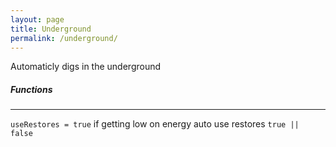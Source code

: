 ```yaml
---
layout: page
title: Underground
permalink: /underground/
---
```


Automaticly digs in the underground  

##### Functions
-----------------
`useRestores = true` if getting low on energy auto use restores `true || false`  